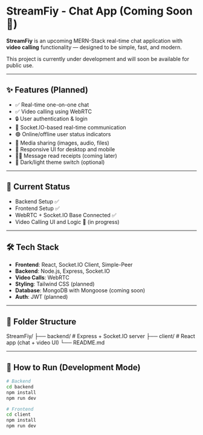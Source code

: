 # StreamFiy - Chat App (Coming Soon 🚧)

**StreamFiy** is an upcoming MERN-Stack real-time chat application with **video calling** functionality — designed to be simple, fast, and modern.

This project is currently under development and will soon be available for public use.

---

## ✨ Features (Planned)

- ✅ Real-time one-on-one chat
- ✅ Video calling using WebRTC
- 🔒 User authentication & login
- 📡 Socket.IO-based real-time communication
- 🟢 Online/offline user status indicators
- 📁 Media sharing (images, audio, files)
- 🧩 Responsive UI for desktop and mobile
- 🕵️‍♂️ Message read receipts (coming later)
- 🎨 Dark/light theme switch (optional)

---

## 🚧 Current Status

- Backend Setup ✅  
- Frontend Setup ✅  
- WebRTC + Socket.IO Base Connected ✅  
- Video Calling UI and Logic 🔄 (in progress)

---

## 🛠 Tech Stack

- **Frontend**: React, Socket.IO Client, Simple-Peer
- **Backend**: Node.js, Express, Socket.IO
- **Video Calls**: WebRTC
- **Styling**: Tailwind CSS (planned)
- **Database**: MongoDB with Mongoose (coming soon)
- **Auth**: JWT (planned)

---

## 📂 Folder Structure
StreamFiy/
├── backend/ # Express + Socket.IO server
├── client/ # React app (chat + video UI)
└── README.md

---

## 🧪 How to Run (Development Mode)

```bash
# Backend
cd backend
npm install
npm run dev

# Frontend
cd client
npm install
npm run dev

